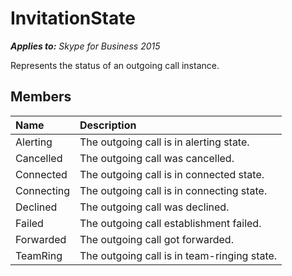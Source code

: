 
# InvitationState 


 _**Applies to:** Skype for Business 2015_

Represents the status of an outgoing call instance.


## Members





|**Name**|**Description**|
|:-----|:-----|
|Alerting|The outgoing call is in alerting state.|
|Cancelled|The outgoing call was cancelled.|
|Connected|The outgoing call is in connected state.|
|Connecting|The outgoing call is in connecting state.|
|Declined|The outgoing call was declined.|
|Failed|The outgoing call establishment failed.|
|Forwarded|The outgoing call got forwarded.|
|TeamRing|The outgoing call is in team-ringing state.|
